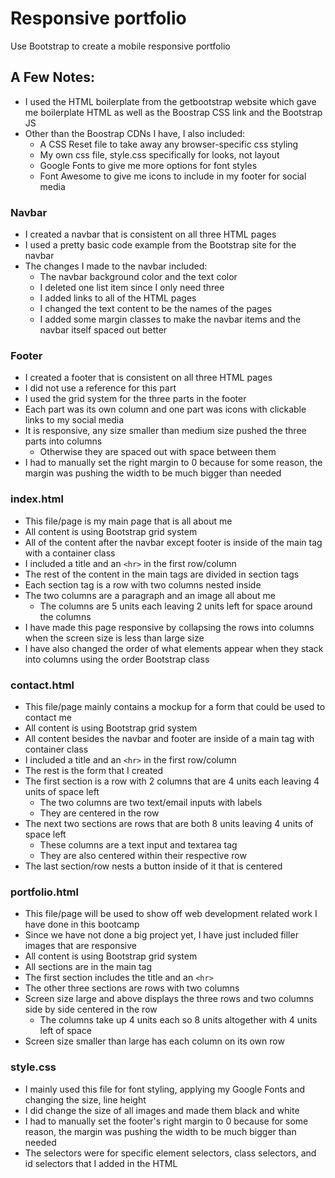 # Responsive portfolio
Use Bootstrap to create a mobile responsive portfolio

## A Few Notes:
* I used the HTML boilerplate from the getbootstrap website which gave me boilerplate HTML as well as the Boostrap CSS link and the Bootstrap JS 
* Other than the Boostrap CDNs I have, I also included:
    * A CSS Reset file to take away any browser-specific css styling
    * My own css file, style.css specifically for looks, not layout
    * Google Fonts to give me more options for font styles
    * Font Awesome to give me icons to include in my footer for social media


### Navbar
* I created a navbar that is consistent on all three HTML pages
* I used a pretty basic code example from the Bootstrap site for the navbar
* The changes I made to the navbar included:
    * The navbar background color and the text color
    * I deleted one list item since I only need three
    * I added links to all of the HTML pages
    * I changed the text content to be the names of the pages
    * I added some margin classes to make the navbar items and the navbar itself spaced out better

### Footer
* I created a footer that is consistent on all three HTML pages
* I did not use a reference for this part
* I used the grid system for the three parts in the footer
* Each part was its own column and one part was icons with clickable links to my social media
* It is responsive, any size smaller than medium size pushed the three parts into columns
    * Otherwise they are spaced out with space between them
* I had to manually set the right margin to 0 because for some reason, the margin was pushing the width to be much bigger than needed

### index.html
* This file/page is my main page that is all about me
* All content is using Bootstrap grid system
* All of the content after the navbar except footer is inside of the main tag with a container class
* I included a title and an `<hr>` in the first row/column
* The rest of the content in the main tags are divided in section tags
* Each section tag is a row with two columns nested inside
* The two columns are a paragraph and an image all about me
    * The columns are 5 units each leaving 2 units left for space around the columns
* I have made this page responsive by collapsing the rows into columns when the screen size is less than large size
* I have also changed the order of what elements appear when they stack into columns using the order Bootstrap class

### contact.html
* This file/page mainly contains a mockup for a form that could be used to contact me  
* All content is using Bootstrap grid system
* All content besides the navbar and footer are inside of a main tag with container class
* I included a title and an `<hr>` in the first row/column
* The rest is the form that I created
* The first section is a row with 2 columns that are 4 units each leaving 4 units of space left
    * The two columns are two text/email inputs with labels
    * They are centered in the row
* The next two sections are rows that are both 8 units leaving 4 units of space left
    * These columns are a text input and textarea tag
    * They are also centered within their respective row
* The last section/row nests a button inside of it that is centered

### portfolio.html
* This file/page will be used to show off web development related work I have done in this bootcamp
* Since we have not done a big project yet, I have just included filler images that are responsive
* All content is using Bootstrap grid system
* All sections are in the main tag
* The first section includes the title and an `<hr>`
* The other three sections are rows with two columns
* Screen size large and above displays the three rows and two columns side by side centered in the row
    * The columns take up 4 units each so 8 units altogether with 4 units left of space
* Screen size smaller than large has each column on its own row

### style.css
* I mainly used this file for font styling, applying my Google Fonts and changing the size, line height
* I did change the size of all images and made them black and white
* I had to manually set the footer's right margin to 0 because for some reason, the margin was pushing the width to be much bigger than needed
* The selectors were for specific element selectors, class selectors, and id selectors that I added in the HTML

